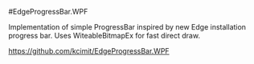 <!--
  Title: EdgeProgressBar for WPF
  Description: Implementation of simple ProgressBar inspired by new Edge installation progress bar.
  Author: kcimit
  -->
  
#EdgeProgressBar.WPF

Implementation of simple ProgressBar inspired by new Edge installation progress bar.
Uses WiteableBitmapEx for fast direct draw.

https://github.com/kcimit/EdgeProgressBar.WPF


